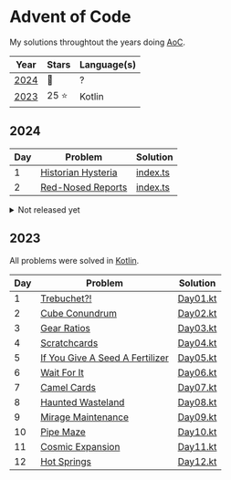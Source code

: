 # Advent of Code

My solutions throughtout the years doing [AoC](https://adventofcode.com/).

| Year          | Stars          | Language(s)        |
| ---           |----------------|--------------------|
| [2024](#2024) | :construction: | ?                  |
| [2023](#2023) | 25 :star:      | Kotlin             |

## 2024

| Day | Problem                                                                 | Solution                          |
| --- | ---                                                                     |-----------------------------------|
| 1   | [Historian Hysteria](https://adventofcode.com/2024/day/1)               | [index.ts](./2024/day01/index.ts) |
| 2   | [Red-Nosed Reports](https://adventofcode.com/2024/day/2)  | [index.ts](./2024/day02/index.ts) |

<details>
<summary>Not released yet</summary>

| Day | Problem                                   | Solution                          |
| --- | ---                                       |-----------------------------------|
| 3   | [?](https://adventofcode.com/2024/day/3)  | [index.ts](./2024/day03/index.ts) |
| 4   | [?](https://adventofcode.com/2024/day/4)  | [index.ts](./2024/day04/index.ts) |
| 5   | [?](https://adventofcode.com/2024/day/5)  | [index.ts](./2024/day05/index.ts) |
| 6   | [?](https://adventofcode.com/2024/day/6)  | [index.ts](./2024/day06/index.ts) |
| 7   | [?](https://adventofcode.com/2024/day/7)  | [index.ts](./2024/day07/index.ts) |
| 8   | [?](https://adventofcode.com/2024/day/8)  | [index.ts](./2024/day08/index.ts) |
| 9   | [?](https://adventofcode.com/2024/day/9)  | [index.ts](./2024/day09/index.ts) |
| 10  | [?](https://adventofcode.com/2024/day/10) | [index.ts](./2024/day10/index.ts) |
| 11  | [?](https://adventofcode.com/2024/day/11) | [index.ts](./2024/day11/index.ts) |
| 12  | [?](https://adventofcode.com/2024/day/12) | [index.ts](./2024/day12/index.ts) |
| 13  | [?](https://adventofcode.com/2024/day/13) | [index.ts](./2024/day13/index.ts) |
| 14  | [?](https://adventofcode.com/2024/day/14) | [index.ts](./2024/day14/index.ts) |
| 15  | [?](https://adventofcode.com/2024/day/15) | [index.ts](./2024/day15/index.ts) |
| 16  | [?](https://adventofcode.com/2024/day/16) | [index.ts](./2024/day16/index.ts) |
| 17  | [?](https://adventofcode.com/2024/day/17) | [index.ts](./2024/day17/index.ts) |
| 18  | [?](https://adventofcode.com/2024/day/18) | [index.ts](./2024/day18/index.ts) |
| 19  | [?](https://adventofcode.com/2024/day/19) | [index.ts](./2024/day19/index.ts) |
| 20  | [?](https://adventofcode.com/2024/day/20) | [index.ts](./2024/day20/index.ts) |
| 21  | [?](https://adventofcode.com/2024/day/21) | [index.ts](./2024/day21/index.ts) |
| 22  | [?](https://adventofcode.com/2024/day/22) | [index.ts](./2024/day22/index.ts) |
| 23  | [?](https://adventofcode.com/2024/day/23) | [index.ts](./2024/day23/index.ts) |
| 24  | [?](https://adventofcode.com/2024/day/24) | [index.ts](./2024/day24/index.ts) |
| 25  | [?](https://adventofcode.com/2024/day/25) | [index.ts](./2024/day25/index.ts) |

</details>


## 2023

All problems were solved in [Kotlin](https://kotlinlang.org/).

| Day | Problem                                                                | Solution                        |
|-----|------------------------------------------------------------------------|---------------------------------|
| 1   | [Trebuchet?!](https://adventofcode.com/2023/day/1)                     | [Day01.kt](./2023/src/Day01.kt) |
| 2   | [Cube Conundrum](https://adventofcode.com/2023/day/2)                  | [Day02.kt](./2023/src/Day02.kt) |
| 3   | [Gear Ratios](https://adventofcode.com/2023/day/3)                     | [Day03.kt](./2023/src/Day03.kt) |
| 4   | [Scratchcards](https://adventofcode.com/2023/day/4)                    | [Day04.kt](./2023/src/Day04.kt) |
| 5   | [If You Give A Seed A Fertilizer](https://adventofcode.com/2023/day/5) | [Day05.kt](./2023/src/Day05.kt) |
| 6   | [Wait For It](https://adventofcode.com/2023/day/6)                     | [Day06.kt](./2023/src/Day06.kt) |
| 7   | [Camel Cards](https://adventofcode.com/2023/day/7)                     | [Day07.kt](./2023/src/Day07.kt) |
| 8   | [Haunted Wasteland](https://adventofcode.com/2023/day/8)               | [Day08.kt](./2023/src/Day08.kt) |
| 9   | [Mirage Maintenance](https://adventofcode.com/2023/day/9)              | [Day09.kt](./2023/src/Day09.kt) |
| 10  | [Pipe Maze](https://adventofcode.com/2023/day/10)                      | [Day10.kt](./2023/src/Day10.kt) |
| 11  | [Cosmic Expansion](https://adventofcode.com/2023/day/11)               | [Day11.kt](./2023/src/Day11.kt) |
| 12  | [Hot Springs](https://adventofcode.com/2023/day/12)                    | [Day12.kt](./2023/src/Day12.kt) |